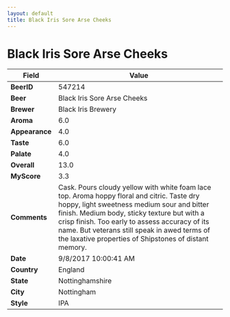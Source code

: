 ```yaml
---
layout: default
title: Black Iris Sore Arse Cheeks
---
```


# Black Iris Sore Arse Cheeks

| Field         | Value     |
|---------------|-----------|
| **BeerID** | 547214 |
| **Beer** | Black Iris Sore Arse Cheeks |
| **Brewer** | Black Iris Brewery |
| **Aroma** | 6.0 |
| **Appearance** | 4.0 |
| **Taste** | 6.0 |
| **Palate** | 4.0 |
| **Overall** | 13.0 |
| **MyScore** | 3.3 |
| **Comments** | Cask. Pours cloudy yellow with white foam lace top. Aroma hoppy floral and citric. Taste dry hoppy, light sweetness medium sour and bitter finish. Medium body, sticky texture but with a crisp finish. Too early to assess accuracy of its name. But veterans still speak in awed terms of the laxative properties of Shipstones of distant memory. |
| **Date** | 9/8/2017 10:00:41 AM |
| **Country** | England |
| **State** | Nottinghamshire |
| **City** | Nottingham |
| **Style** | IPA |
